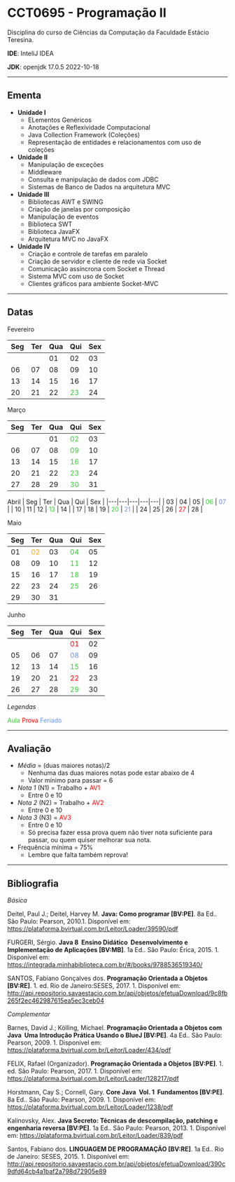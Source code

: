 # **CCT0695 - Programação II**

Disciplina do curso de Ciências da Computação da Faculdade Estácio Teresina.

**IDE**: InteliJ IDEA

**JDK**: openjdk 17.0.5 2022-10-18

-----

## **Ementa**

* **Unidade I**
  * ELementos Genéricos
  * Anotações e Reflexividade Computacional
  * Java Collection Framework (Coleções)
  * Representação de entidades e relacionamentos com uso de coleções
* **Unidade II**
  * Manipulação de exceções
  * Middleware
  * Consulta e manipulação de dados com JDBC
  * Sistemas de Banco de Dados na arquitetura MVC
* **Unidade III**
  * Bibliotecas AWT e SWING
  * Criação de janelas por composição
  * Manipulação de eventos
  * Biblioteca SWT
  * Biblioteca JavaFX
  * Arquitetura MVC no JavaFX
* **Unidade IV**
  * Criação e controle de tarefas em paralelo
  * Criação de servidor e cliente de rede via Socket
  * Comunicação assíncrona com Socket e Thread
  * Sistema MVC com uso de Socket
  * Clientes gráficos para ambiente Socket-MVC

-----

## **Datas**

Fevereiro

| Seg | Ter | Qua | Qui | Sex |
|---|---|---|---|---|
|  |  | 01 | 02 | 03 |
| 06 | 07 | 08 | 09 | 10 |
| 13 | 14 | 15 | 16 | 17 |
| 20 | 21 | 22 | <span style="color:limegreen">23</span> | 24 |

Março

| Seg | Ter | Qua | Qui | Sex |
|---|---|---|---|---|
| | | 01 | <span style="color:limegreen">02</span> | 03 |
| 06 | 07 | 08 | <span style="color:limegreen">09</span> | 10 |
| 13 | 14 | 15 | <span style="color:limegreen">16</span> | 17 |
| 20 | 21 | 22 | <span style="color:limegreen">23</span> | 24 |
| 27 | 28 | 29 | <span style="color:limegreen">30</span> | 31 |

Abril
| Seg | Ter | Qua | Qui | Sex |
|---|---|---|---|---|
| 03 | 04 | 05 | <span style="color:limegreen">06</span> | <span style="color:cornflowerblue">07</span> |
| 10 | 11 | 12 | <span style="color:limegreen">13</span> | 14 |
| 17 | 18 | 19 | <span style="color:limegreen">20</span> | <span style="color:cornflowerblue">21</span> |
| 24 | 25 | 26 | <span style="color:red">27</span> | 28 |

Maio

| Seg | Ter | Qua | Qui | Sex |
|---|---|---|---|---|
| 01 | <span style="color:orange">02</span> | 03 | <span style="color:limegreen">04</span> | 05 |
| 08 | 09 | 10 | <span style="color:limegreen">11</span> | 12 |
| 15 | 16 | 17 | <span style="color:limegreen">18</span> | 19 |
| 22 | 23 | 24 | <span style="color:limegreen">25</span> | 26 |
| 29 | 30 | 31 | | |

Junho

| Seg | Ter | Qua | Qui | Sex |
|---|---|---|---|---|
| | | | <span style="color:red">01</span> | 02 |
| 05 | 06 | 07 | <span style="color:cornflowerblue">08</span> | 09 |
| 12 | 13 | 14 | <span style="color:limegreen">15</span> | 16 |
| 19 | 20 | 21 | <span style="color:red">22</span> | 23 |
| 26 | 27 | 28 | <span style="color:limegreen">29</span> | 30 |


*Legendas*

<span style="color:limegreen">Aula</span>
<span style="color:red">Prova</span>
<span style="color:cornflowerblue">Feriado</span>

-----

## **Avaliação**

* *Média* = (duas maiores notas)/2
  * Nenhuma das duas maiores notas pode estar abaixo de 4
  * Valor mínimo para passar = 6
* *Nota 1* (N1) = Trabalho + <span style="color:red">AV1</span>
  * Entre 0 e 10
* *Nota 2* (N2) = Trabalho + <span style="color:red">AV2</span>
  * Entre 0 e 10
* *Nota 3* (N3) = <span style="color:red">AV3</span>
  * Entre 0 e 10
  * Só precisa fazer essa prova quem não tiver nota suficiente para passar, ou quem quiser melhorar sua nota.
* Frequência mínima = 75%
  * Lembre que falta também reprova!

-----

## **Bibliografia**

*Básica*

Deitel, Paul J.; Deitel, Harvey M. **Java: Como programar [BV:PE]**. 8a Ed.. São Paulo: Pearson, 2010.1.
Disponível em: https://plataforma.bvirtual.com.br/Leitor/Loader/39590/pdf

FURGERI, Sérgio. **Java 8 ­ Ensino Didático ­ Desenvolvimento e Implementação de Aplicações [BV:MB]**. 1a Ed.. São Paulo: Érica, 2015. 1.
Disponível em: https://integrada.minhabiblioteca.com.br/#/books/9788536519340/

SANTOS, Fabiano Gonçalves dos. **Programação Orientada a Objetos [BV:RE]**. 1. ed. Rio de Janeiro:SESES, 2017. 1.
Disponível em: http://api.repositorio.savaestacio.com.br/api/objetos/efetuaDownload/9c8fb265­f2ec­4629­8761­5ea5ec3ceb04

*Complementar*

Barnes, David J.; Kölling, Michael. **Programação Orientada a Objetos com Java ­ Uma Introdução Prática Usando o BlueJ [BV:PE]**. 4a Ed.. São Paulo: Pearson, 2009. 1.
Disponível em: https://plataforma.bvirtual.com.br/Leitor/Loader/434/pdf

FELIX, Rafael (Organizador). **Programação Orientada a Objetos [BV:PE]**. 1. ed. São Paulo: Pearson, 2017. 1.
Disponível em: https://plataforma.bvirtual.com.br/Leitor/Loader/128217/pdf

Horstmann, Cay S.; Cornell, Gary. **Core Java ­ Vol. 1 ­ Fundamentos [BV:PE]**. 8a Ed.. São Paulo: Pearson, 2009. 1.
Disponível em: https://plataforma.bvirtual.com.br/Leitor/Loader/1238/pdf

Kalinovsky, Alex. **Java Secreto: Técnicas de descompilação, patching e engenharia reversa [BV:PE]**. 1a Ed.. São Paulo: Pearson, 2013. 1.
Disponível em: https://plataforma.bvirtual.com.br/Leitor/Loader/839/pdf

Santos, Fabiano dos. **LINGUAGEM DE PROGRAMAÇÃO [BV:RE]**. 1a Ed.. Rio de Janeiro: SESES, 2015. 1.
Disponível em: http://api.repositorio.savaestacio.com.br/api/objetos/efetuaDownload/390c9dfd­64cb­4a1b­af2a­798d72905e89